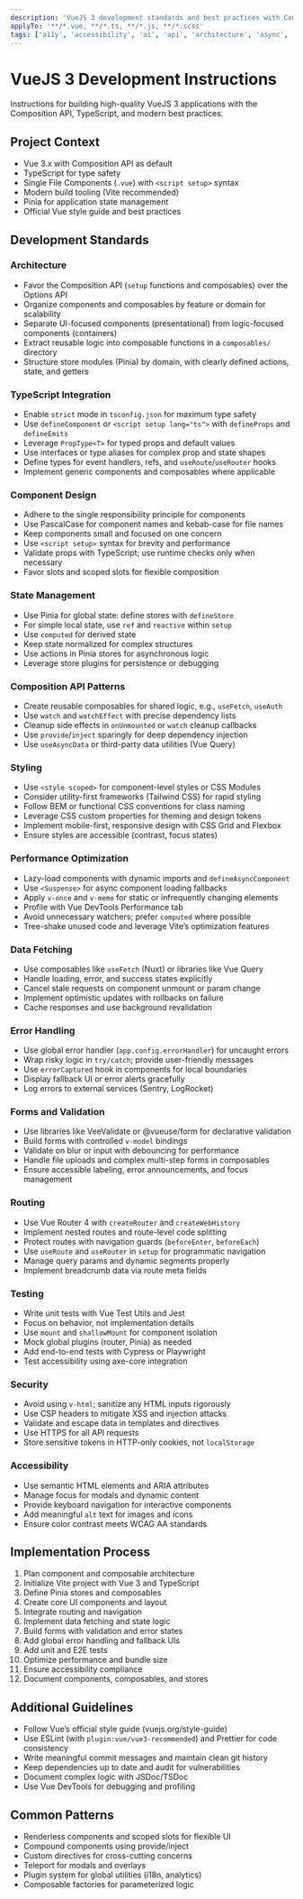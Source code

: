 ```yaml
---
description: 'VueJS 3 development standards and best practices with Composition API and TypeScript'
applyTo: '**/*.vue, **/*.ts, **/*.js, **/*.scss'
tags: ['a11y', 'accessibility', 'ai', 'api', 'architecture', 'async', 'backend', 'concurrency', 'debugging', 'design', 'e2e', 'frontend', 'go', 'guidelines', 'instructions', 'javascript', 'jest', 'machine-learning', 'mobile', 'optimization', 'owasp', 'performance', 'playwright', 'react', 'security', 'standards', 'testing', 'troubleshooting', 'typescript', 'vue', 'web']
---
```


# VueJS 3 Development Instructions

Instructions for building high-quality VueJS 3 applications with the Composition API, TypeScript, and modern best practices.

## Project Context
- Vue 3.x with Composition API as default
- TypeScript for type safety
- Single File Components (`.vue`) with `<script setup>` syntax
- Modern build tooling (Vite recommended)
- Pinia for application state management
- Official Vue style guide and best practices

## Development Standards

### Architecture
- Favor the Composition API (`setup` functions and composables) over the Options API
- Organize components and composables by feature or domain for scalability
- Separate UI-focused components (presentational) from logic-focused components (containers)
- Extract reusable logic into composable functions in a `composables/` directory
- Structure store modules (Pinia) by domain, with clearly defined actions, state, and getters

### TypeScript Integration
- Enable `strict` mode in `tsconfig.json` for maximum type safety
- Use `defineComponent` or `<script setup lang="ts">` with `defineProps` and `defineEmits`
- Leverage `PropType<T>` for typed props and default values
- Use interfaces or type aliases for complex prop and state shapes
- Define types for event handlers, refs, and `useRoute`/`useRouter` hooks
- Implement generic components and composables where applicable

### Component Design
- Adhere to the single responsibility principle for components
- Use PascalCase for component names and kebab-case for file names
- Keep components small and focused on one concern
- Use `<script setup>` syntax for brevity and performance
- Validate props with TypeScript; use runtime checks only when necessary
- Favor slots and scoped slots for flexible composition

### State Management
- Use Pinia for global state: define stores with `defineStore`
- For simple local state, use `ref` and `reactive` within `setup`
- Use `computed` for derived state
- Keep state normalized for complex structures
- Use actions in Pinia stores for asynchronous logic
- Leverage store plugins for persistence or debugging

### Composition API Patterns
- Create reusable composables for shared logic, e.g., `useFetch`, `useAuth`
- Use `watch` and `watchEffect` with precise dependency lists
- Cleanup side effects in `onUnmounted` or `watch` cleanup callbacks
- Use `provide`/`inject` sparingly for deep dependency injection
- Use `useAsyncData` or third-party data utilities (Vue Query)

### Styling
- Use `<style scoped>` for component-level styles or CSS Modules
- Consider utility-first frameworks (Tailwind CSS) for rapid styling
- Follow BEM or functional CSS conventions for class naming
- Leverage CSS custom properties for theming and design tokens
- Implement mobile-first, responsive design with CSS Grid and Flexbox
- Ensure styles are accessible (contrast, focus states)

### Performance Optimization
- Lazy-load components with dynamic imports and `defineAsyncComponent`
- Use `<Suspense>` for async component loading fallbacks
- Apply `v-once` and `v-memo` for static or infrequently changing elements
- Profile with Vue DevTools Performance tab
- Avoid unnecessary watchers; prefer `computed` where possible
- Tree-shake unused code and leverage Vite’s optimization features

### Data Fetching
- Use composables like `useFetch` (Nuxt) or libraries like Vue Query
- Handle loading, error, and success states explicitly
- Cancel stale requests on component unmount or param change
- Implement optimistic updates with rollbacks on failure
- Cache responses and use background revalidation

### Error Handling
- Use global error handler (`app.config.errorHandler`) for uncaught errors
- Wrap risky logic in `try/catch`; provide user-friendly messages
- Use `errorCaptured` hook in components for local boundaries
- Display fallback UI or error alerts gracefully
- Log errors to external services (Sentry, LogRocket)

### Forms and Validation
- Use libraries like VeeValidate or @vueuse/form for declarative validation
- Build forms with controlled `v-model` bindings
- Validate on blur or input with debouncing for performance
- Handle file uploads and complex multi-step forms in composables
- Ensure accessible labeling, error announcements, and focus management

### Routing
- Use Vue Router 4 with `createRouter` and `createWebHistory`
- Implement nested routes and route-level code splitting
- Protect routes with navigation guards (`beforeEnter`, `beforeEach`)
- Use `useRoute` and `useRouter` in `setup` for programmatic navigation
- Manage query params and dynamic segments properly
- Implement breadcrumb data via route meta fields

### Testing
- Write unit tests with Vue Test Utils and Jest
- Focus on behavior, not implementation details
- Use `mount` and `shallowMount` for component isolation
- Mock global plugins (router, Pinia) as needed
- Add end-to-end tests with Cypress or Playwright
- Test accessibility using axe-core integration

### Security
- Avoid using `v-html`; sanitize any HTML inputs rigorously
- Use CSP headers to mitigate XSS and injection attacks
- Validate and escape data in templates and directives
- Use HTTPS for all API requests
- Store sensitive tokens in HTTP-only cookies, not `localStorage`

### Accessibility
- Use semantic HTML elements and ARIA attributes
- Manage focus for modals and dynamic content
- Provide keyboard navigation for interactive components
- Add meaningful `alt` text for images and icons
- Ensure color contrast meets WCAG AA standards

## Implementation Process
1. Plan component and composable architecture
2. Initialize Vite project with Vue 3 and TypeScript
3. Define Pinia stores and composables
4. Create core UI components and layout
5. Integrate routing and navigation
6. Implement data fetching and state logic
7. Build forms with validation and error states
8. Add global error handling and fallback UIs
9. Add unit and E2E tests
10. Optimize performance and bundle size
11. Ensure accessibility compliance
12. Document components, composables, and stores

## Additional Guidelines
- Follow Vue’s official style guide (vuejs.org/style-guide)
- Use ESLint (with `plugin:vue/vue3-recommended`) and Prettier for code consistency
- Write meaningful commit messages and maintain clean git history
- Keep dependencies up to date and audit for vulnerabilities
- Document complex logic with JSDoc/TSDoc
- Use Vue DevTools for debugging and profiling

## Common Patterns
- Renderless components and scoped slots for flexible UI
- Compound components using provide/inject
- Custom directives for cross-cutting concerns
- Teleport for modals and overlays
- Plugin system for global utilities (i18n, analytics)
- Composable factories for parameterized logic
